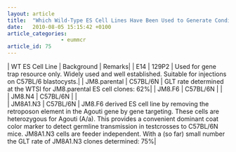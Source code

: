 ```yaml
---
layout: article
title:  "Which Wild-Type ES Cell Lines Have Been Used to Generate Conditional Knockout Clones?"
date:   2010-08-05 15:15:42 +0100
article_categories:
                 - eummcr
article_id: 75
---
```


| WT ES Cell Line |  Background |   Remarks| 
| E14             |  129P2      |  Used for gene trap resource only. Widely used and well established. Suitable for injections on C57BL/6 blastocysts.| 
| JM8.parental    | C57BL/6N    | GLT rate determined at the WTSI for JM8.parental ES cell clones: 62%| 
| JM8.F6          |  C57BL/6N   | |     
| JM8.N4          |  C57BL/6N   | |     
| JM8A1.N3        |  C57BL/6N   |  JM8.F6 derived ES cell line by removing the retroposon element in the Agouti gene by gene targeting. These cells are heterozygous for Agouti (A/a). This provides a convenient dominant coat color marker to detect germline transmission in testcrosses to C57BL/6N mice. JM8A1.N3 cells are feeder independent. With a (so far) small number the GLT rate of JM8A1.N3 clones determined: 75%| 